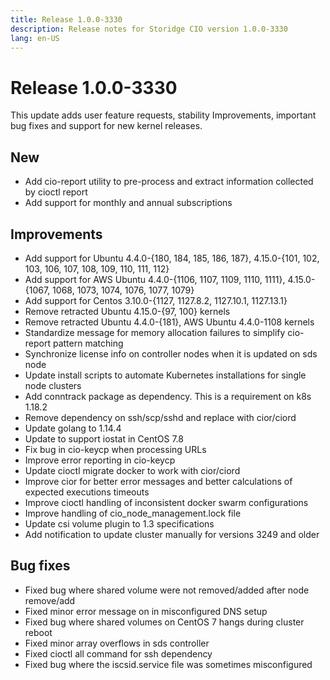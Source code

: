```yaml
---
title: Release 1.0.0-3330
description: Release notes for Storidge CIO version 1.0.0-3330
lang: en-US
---
```


# Release 1.0.0-3330
This update adds user feature requests, stability Improvements, important bug fixes and support for new kernel releases.

## New
- Add cio-report utility to pre-process and extract information collected by cioctl report
- Add support for monthly and annual subscriptions

## Improvements
- Add support for Ubuntu 4.4.0-{180, 184, 185, 186, 187}, 4.15.0-{101, 102, 103, 106, 107, 108, 109, 110, 111, 112}  
- Add support for AWS Ubuntu 4.4.0-{1106, 1107, 1109, 1110, 1111}, 4.15.0-{1067, 1068, 1073, 1074, 1076, 1077, 1079}
- Add support for Centos 3.10.0-{1127, 1127.8.2, 1127.10.1, 1127.13.1}
- Remove retracted Ubuntu 4.15.0-{97, 100} kernels
- Remove retracted Ubuntu 4.4.0-{181}, AWS Ubuntu 4.4.0-1108 kernels
- Standardize message for memory allocation failures to simplify cio-report pattern matching
- Synchronize license info on controller nodes when it is updated on sds node
- Update install scripts to automate Kubernetes installations for single node clusters
- Add conntrack package as dependency. This is a requirement on k8s 1.18.2 
- Remove dependency on ssh/scp/sshd and replace with cior/ciord
- Update golang to 1.14.4
- Update to support iostat in CentOS 7.8
- Fix bug in cio-keycp when processing URLs
- Improve error reporting in cio-keycp
- Update cioctl migrate docker to work with cior/ciord
- Improve cior for better error messages and better calculations of expected executions timeouts
- Improve cioctl handling of inconsistent docker swarm configurations
- Improve handling of cio_node_management.lock file
- Update csi volume plugin to 1.3 specifications
- Add notification to update cluster manually for versions 3249 and older

## Bug fixes
- Fixed bug where shared volume were not removed/added after node remove/add
- Fixed minor error message on in misconfigured DNS setup
- Fixed bug where shared volumes on CentOS 7 hangs during cluster reboot
- Fixed minor array overflows in sds controller
- Fixed cioctl all command for ssh dependency
- Fixed bug where the iscsid.service file was sometimes misconfigured